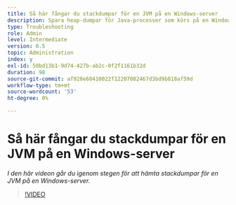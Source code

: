 ```yaml
---
title: Så här fångar du stackdumpar för en JVM på en Windows-server
description: Spara heap-dumpar för Java-processer som körs på en Windows-server
type: Troubleshooting
role: Admin
level: Intermediate
version: 6.5
topic: Administration
index: y
exl-id: 50bd13b1-9d74-427b-ab2c-0f2f1161b32d
duration: 98
source-git-commit: af928e60410022f12207082467d3bd9b818af59d
workflow-type: tm+mt
source-wordcount: '53'
ht-degree: 0%

---
```


# Så här fångar du stackdumpar för en JVM på en Windows-server

*I den här videon går du igenom stegen för att hämta stackdumpar för en JVM på en Windows-server.*

>[!VIDEO](https://video.tv.adobe.com/v/335490?quality=12&learn=on)
